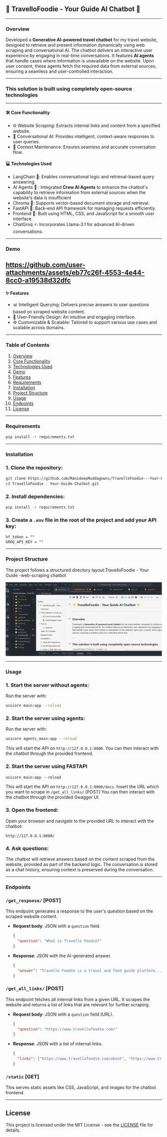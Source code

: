 ## 🌟 TravelloFoodie - Your Guide AI Chatbot 🌟

---

### Overview

Developed a **Generative AI-powered travel chatbot** for my travel website, designed to retrieve and present information dynamically using web scraping and conversational AI. The chatbot delivers an interactive user experience by engaging in real-time conversations. It features **AI agents** that handle cases where information is unavailable on the website. Upon user consent, these agents fetch the required data from external sources, ensuring a seamless and user-controlled interaction.

---

### This solution is built using completely open-source technologies

---

#### 🛠️ Core Functionality

- 🌐 Website Scraping: Extracts internal links and content from a specified website.
- 🤖 Conversational AI: Provides intelligent, context-aware responses to user queries.
- 🔄 Context Maintenance: Ensures seamless and accurate conversation flow.

#### 💻 Technologies Used

- LangChain 🧠: Enables conversational logic and retrieval-based query answering.
- AI Agents **🤖** : Integrated **Crew AI Agents** to enhance the chatbot's capability to retrieve information from external sources when the website's data is insufficient
- Chroma 📂: Supports vector-based document storage and retrieval.
- FastAPI 🚀: Back-end API framework for managing requests efficiently.
- Frontend 🎨: Built using HTML, CSS, and JavaScript for a smooth user interface.
- ChatGroq ⚡: Incorporates Llama-3.1 for advanced AI-driven conversations.

---

### Demo
https://github.com/user-attachments/assets/eb77c26f-4553-4e44-8cc0-a19538d32dfc
---
#### ✨ Features

- 📊 Intelligent Querying: Delivers precise answers to user questions based on scraped website content.
- 🌟 User-Friendly Design: An intuitive and engaging interface.
- ⚙️ Customizable & Scalable: Tailored to support various use cases and scalable across domains.

---

### Table of Contents

1. [Overview](#Overview)
2. [Core Functionality](#core-functionality)
3. [Technologies Used](#technologies-used)
4. [Demo](#Demo)
5. [Features](#Features)
6. [Requirements](#requirements)
7. [Installation](#installation)
8. [Project Structure](#project-structure)
9. [Usage](#usage)
10. [Endpoints](#endpoints)
11. [License](#license)

---

### Requirements

```bash
pip install -r requirements.txt
```

---

### Installation

### 1. Clone the repository:

```bash
git clone https://github.com/ManideepMuddagowni/TravelloFoodie---Your-Guide-Chatbot.git
cd TravelloFoodie - Your-Guide-Chatbot.git
```

### 2. Install dependencies:

```bash
pip install -r requirements.txt
```

### 3. Create a `.env` file in the root of the project and add your API key:

```plaintext
hf_token = ""
GROQ_API_KEY = ""
```

---

### Project Structure

The project follows a structured directory layout:TravelloFoodie - Your Guide -web-scraping
chatbot

![1733482143377](image/README/1733482143377.png)

---

### Usage

### 1. Start the server without agents:

Run the server with:

```bash
uvicorn main:app --reload
```

### 2. Start the server using agents:

Run the server with:

```bash
uvicorn agents_main:app --reload
```


This will start the API on `http://127.0.0.1:8000`. You can then interact with the chatbot through the provided frontend.

### 2. Start the server using FASTAPI

`uvicorn main:app --reload`

This will start the API on `http://127.0.0.1:8000/docs`. Insert the URL which you want to scrape in `/get_all_links/` [POST] You can then interact with the chatbot through the provided Swagger UI.

### 3. Open the frontend:

Open your browser and navigate to the provided URL to interact with the chatbot:

```
http://127.0.0.1:8000/
```

### 4. Ask questions:

The chatbot will retrieve answers based on the content scraped from the website, provided as part of the backend logic. The conversation is stored as a chat history, ensuring context is preserved during the conversation.

---

### Endpoints

### `/get_response/` [POST]

This endpoint generates a response to the user's question based on the scraped website content.

- **Request body**: JSON with a `question` field.

  ```json
  {
    "question": "What is Travello Foodie?"
  }
  ```
- **Response**: JSON with the AI-generated answer.

  ```json
  {
    "answer": "Travello Foodie is a travel and food guide platform..."
  }
  ```

### `/get_all_links/` [POST]

This endpoint fetches all internal links from a given URL. It scrapes the website and returns a list of links that are relevant for further scraping.

- **Request body**: JSON with a `question` field (URL).

  ```json
  {
    "question": "https://www.travellofoodie.com/"
  }
  ```
- **Response**: JSON with a list of internal links.

  ```json
  {
    "links": ["https://www.travellofoodie.com/about", "https://www.travellofoodie.com/destinations"]
  }
  ```

### `/static` [GET]

This serves static assets like CSS, JavaScript, and images for the chatbot frontend.

---

## License

This project is licensed under the MIT License - see the [LICENSE](LICENSE) file for details.

